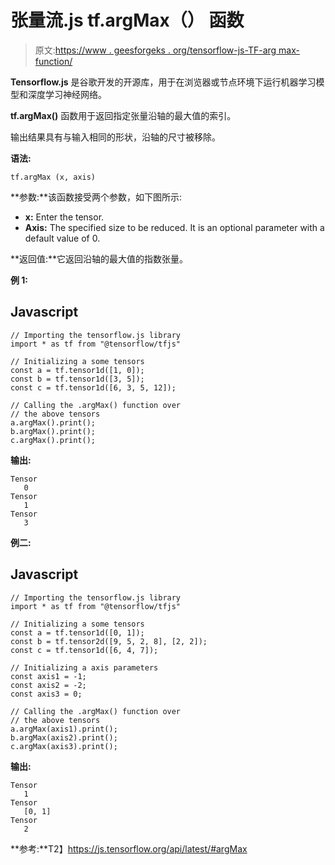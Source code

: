# 张量流.js tf.argMax（） 函数

> 原文:[https://www . geesforgeks . org/tensorflow-js-TF-arg max-function/](https://www.geeksforgeeks.org/tensorflow-js-tf-argmax-function/)

**Tensorflow.js** 是谷歌开发的开源库，用于在浏览器或节点环境下运行机器学习模型和深度学习神经网络。

**tf.argMax()** 函数用于返回指定张量沿轴的最大值的索引。

输出结果具有与输入相同的形状，沿轴的尺寸被移除。

**语法:**

```
tf.argMax (x, axis)
```

**参数:**该函数接受两个参数，如下图所示:

*   **x:** Enter the tensor.
*   **Axis:** The specified size to be reduced. It is an optional parameter with a default value of 0.

**返回值:**它返回沿轴的最大值的指数张量。

**例 1:**

## Javascript

```
// Importing the tensorflow.js library
import * as tf from "@tensorflow/tfjs"

// Initializing a some tensors 
const a = tf.tensor1d([1, 0]);
const b = tf.tensor1d([3, 5]);
const c = tf.tensor1d([6, 3, 5, 12]);

// Calling the .argMax() function over 
// the above tensors
a.argMax().print();
b.argMax().print();
c.argMax().print();
```

**输出:**

```
Tensor
   0
Tensor
   1
Tensor
   3
```

**例二:**

## Javascript

```
// Importing the tensorflow.js library
import * as tf from "@tensorflow/tfjs"

// Initializing a some tensors 
const a = tf.tensor1d([0, 1]);
const b = tf.tensor2d([9, 5, 2, 8], [2, 2]);
const c = tf.tensor1d([6, 4, 7]);

// Initializing a axis parameters
const axis1 = -1;
const axis2 = -2;
const axis3 = 0;

// Calling the .argMax() function over 
// the above tensors
a.argMax(axis1).print();
b.argMax(axis2).print();
c.argMax(axis3).print();
```

**输出:**

```
Tensor
   1
Tensor
   [0, 1]
Tensor
   2
```

**参考:**T2】https://js.tensorflow.org/api/latest/#argMax